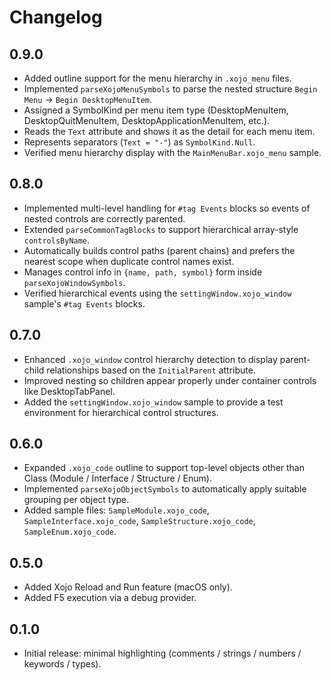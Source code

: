 # Changelog

## 0.9.0

-   Added outline support for the menu hierarchy in `.xojo_menu` files.
-   Implemented `parseXojoMenuSymbols` to parse the nested structure `Begin Menu` → `Begin DesktopMenuItem`.
-   Assigned a SymbolKind per menu item type (DesktopMenuItem, DesktopQuitMenuItem, DesktopApplicationMenuItem, etc.).
-   Reads the `Text` attribute and shows it as the detail for each menu item.
-   Represents separators (`Text = "-"`) as `SymbolKind.Null`.
-   Verified menu hierarchy display with the `MainMenuBar.xojo_menu` sample.

## 0.8.0

-   Implemented multi-level handling for `#tag Events` blocks so events of nested controls are correctly parented.
-   Extended `parseCommonTagBlocks` to support hierarchical array-style `controlsByName`.
-   Automatically builds control paths (parent chains) and prefers the nearest scope when duplicate control names exist.
-   Manages control info in `{name, path, symbol}` form inside `parseXojoWindowSymbols`.
-   Verified hierarchical events using the `settingWindow.xojo_window` sample's `#tag Events` blocks.

## 0.7.0

-   Enhanced `.xojo_window` control hierarchy detection to display parent-child relationships based on the `InitialParent` attribute.
-   Improved nesting so children appear properly under container controls like DesktopTabPanel.
-   Added the `settingWindow.xojo_window` sample to provide a test environment for hierarchical control structures.

## 0.6.0

-   Expanded `.xojo_code` outline to support top-level objects other than Class (Module / Interface / Structure / Enum).
-   Implemented `parseXojoObjectSymbols` to automatically apply suitable grouping per object type.
-   Added sample files: `SampleModule.xojo_code`, `SampleInterface.xojo_code`, `SampleStructure.xojo_code`, `SampleEnum.xojo_code`.

## 0.5.0

-   Added Xojo Reload and Run feature (macOS only).
-   Added F5 execution via a debug provider.

## 0.1.0

-   Initial release: minimal highlighting (comments / strings / numbers / keywords / types).
